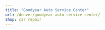 ```yaml
---
title: "Goodyear Auto Service Center"
url: /denver/goodyear-auto-service-center/
shop: car repair
---
```

